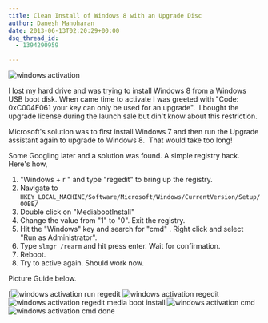 ```yaml
---
title: Clean Install of Windows 8 with an Upgrade Disc
author: Danesh Manoharan
date: 2013-06-13T02:20:29+00:00
dsq_thread_id:
  - 1394290959

---
```

![windows activation](/wp-content/uploads/2013/06/windows-activation-450x239.png)

I lost my hard drive and was trying to install Windows 8 from a Windows USB boot disk. When came time to activate I was greeted with "Code: 0xC004F061 your key can only be used for an upgrade".  I bought the upgrade license during the launch sale but din't know about this restriction.

Microsoft's solution was to first install Windows 7 and then run the Upgrade assistant again to upgrade to Windows 8.  That would take too long!

Some Googling later and a solution was found. A simple registry hack. Here's how,

  1. "Windows + r " and type "regedit" to bring up the registry.
  2. Navigate to `HKEY_LOCAL_MACHINE/Software/Microsoft/Windows/CurrentVersion/Setup/OOBE/`
  3. Double click on "MediabootInstall"
  4. Change the value from "1" to "0". Exit the registry.
  5. Hit the "Windows" key and search for "cmd" . Right click and select "Run as Administrator".
  6. Type `slmgr /rearm` and hit press enter. Wait for confirmation.
  7. Reboot.
  8. Try to active again. Should work now.

Picture Guide below.<!--more-->

[![windows activation run regedit](/wp-content/uploads/2013/06/windows-activation-run-regedit.png)
![windows activation regedit](/wp-content/uploads/2013/06/windows-activation-regedit-450x157.png)
![windows activation regedit media boot install](/wp-content/uploads/2013/06/windows-activation-regedit-media-boot-install.png)
![windows activation cmd](/wp-content/uploads/2013/06/windows-activation-cmd-450x253.png)
![windows activation cmd done](/wp-content/uploads/2013/06/windows-activation-cmd-done.png)

 [1]: /wp-content/uploads/2013/06/windows-activation.png
 [2]: /wp-content/uploads/2013/06/windows-activation-run-regedit.png
 [3]: /wp-content/uploads/2013/06/windows-activation-regedit.png
 [4]: /wp-content/uploads/2013/06/windows-activation-regedit-media-boot-install.png
 [5]: /wp-content/uploads/2013/06/windows-activation-cmd.png
 [6]: /wp-content/uploads/2013/06/windows-activation-cmd-done.png
